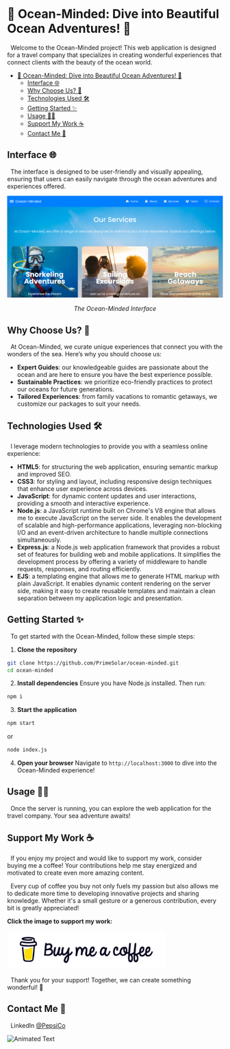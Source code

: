 # 🌊 Ocean-Minded: Dive into Beautiful Ocean Adventures! 🌊

&nbsp;&nbsp;Welcome to the Ocean-Minded project! This web application is designed for a travel company that specializes in creating wonderful experiences that connect clients with the beauty of the ocean world.

- [🌊 Ocean-Minded: Dive into Beautiful Ocean Adventures! 🌊](#-ocean-minded-dive-into-beautiful-ocean-adventures-)
  - [Interface 🌐](#interface-)
  - [Why Choose Us? 🙌](#why-choose-us-)
  - [Technologies Used 🛠️](#technologies-used-️)
  - [Getting Started ✨](#getting-started-)
  - [Usage 🏄‍♂️](#usage-️)
  - [Support My Work ☕](#support-my-work-)
  - [Contact Me 💬](#contact-me-)

<a name="interface"></a>

## Interface 🌐

&nbsp;&nbsp;The interface is designed to be user-friendly and visually appealing, ensuring that users can easily navigate through the ocean adventures and experiences offered.

<!--prettier-ignore-->
<img alt="Ocean-Minded" src="public/images/interface.jpg"/>
<p align="center"><em>The Ocean-Minded Interface</em></p>

<a name="why-choose-us"></a>

## Why Choose Us? 🙌

&nbsp;&nbsp;At Ocean-Minded, we curate unique experiences that connect you with the wonders of the sea. Here’s why you should choose us:

- **Expert Guides**: our knowledgeable guides are passionate about the ocean and are here to ensure you have the best experience possible.
- **Sustainable Practices**: we prioritize eco-friendly practices to protect our oceans for future generations.
- **Tailored Experiences**: from family vacations to romantic getaways, we customize our packages to suit your needs.

<a name="technologies-used"></a>

## Technologies Used 🛠️

&nbsp;&nbsp;I leverage modern technologies to provide you with a seamless online experience:

- **HTML5**: for structuring the web application, ensuring semantic markup and improved SEO.
- **CSS3**: for styling and layout, including responsive design techniques that enhance user experience across devices.
- **JavaScript**: for dynamic content updates and user interactions, providing a smooth and interactive experience.
- **Node.js**: a JavaScript runtime built on Chrome's V8 engine that allows me to execute JavaScript on the server side. It enables the development of scalable and high-performance applications, leveraging non-blocking I/O and an event-driven architecture to handle multiple connections simultaneously.
- **Express.js**: a Node.js web application framework that provides a robust set of features for building web and mobile applications. It simplifies the development process by offering a variety of middleware to handle requests, responses, and routing efficiently.
- **EJS**: a templating engine that allows me to generate HTML markup with plain JavaScript. It enables dynamic content rendering on the server side, making it easy to create reusable templates and maintain a clean separation between my application logic and presentation.

<a name="getting-started"></a>

## Getting Started ✨

&nbsp;&nbsp;To get started with the Ocean-Minded, follow these simple steps:

1. **Clone the repository**

```bash
git clone https://github.com/PrimeSolar/ocean-minded.git
cd ocean-minded
```

2. **Install dependencies**
   Ensure you have Node.js installed. Then run:

```bash
npm i
```

3. **Start the application**

```bash
npm start
```

or

```bash
node index.js
```

4. **Open your browser**
   Navigate to `http://localhost:3000` to dive into the Ocean-Minded experience!

<a name="usage"></a>

## Usage 🏄‍♂️

&nbsp;&nbsp;Once the server is running, you can explore the web application for the travel company. Your sea adventure awaits!

## Support My Work ☕

&nbsp;&nbsp;If you enjoy my project and would like to support my work, consider buying me a coffee! Your contributions help me stay energized and motivated to create even more amazing content.

&nbsp;&nbsp;Every cup of coffee you buy not only fuels my passion but also allows me to dedicate more time to developing innovative projects and sharing knowledge. Whether it's a small gesture or a generous contribution, every bit is greatly appreciated!

**Click the image to support my work:**

<a href="https://coff.ee/cocacola">
  <img src="public/images/coffee.jpg" width="370" height="auto" alt="Buy Me a Coffee"/>
</a>

&nbsp;&nbsp;Thank you for your support! Together, we can create something wonderful! 💖

<a name="contact-me"></a>

## Contact Me 💬

&nbsp;&nbsp;LinkedIn [@PepsiCo](https://www.linkedin.com/in/PepsiCo/)

![Animated Text](https://readme-typing-svg.demolab.com/?lines=Web+Developer;Internet+Sommelier;Passionate+Athlete;Caring+Environmentalist;Human)
